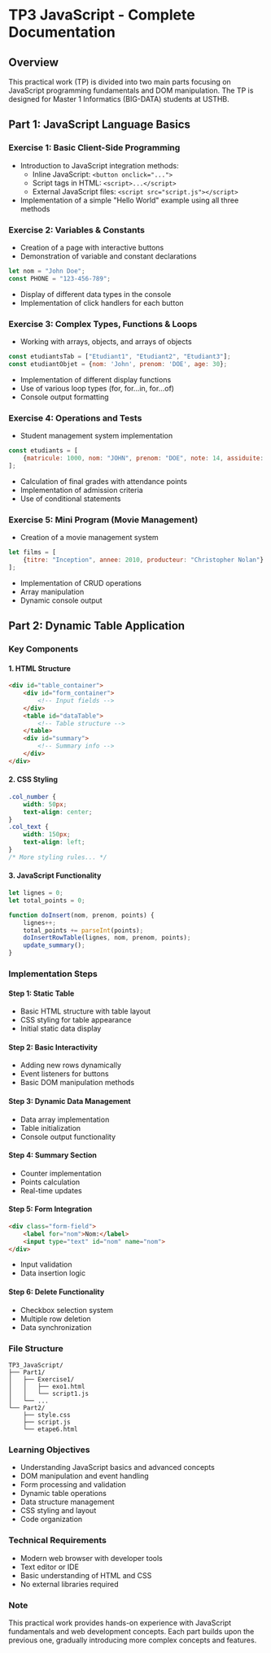 # TP3 JavaScript - Complete Documentation

## Overview
This practical work (TP) is divided into two main parts focusing on JavaScript programming fundamentals and DOM manipulation. The TP is designed for Master 1 Informatics (BIG-DATA) students at USTHB.

## Part 1: JavaScript Language Basics

### Exercise 1: Basic Client-Side Programming
- Introduction to JavaScript integration methods:
  - Inline JavaScript: `<button onclick="...">`
  - Script tags in HTML: `<script>...</script>`
  - External JavaScript files: `<script src="script.js"></script>`
- Implementation of a simple "Hello World" example using all three methods

### Exercise 2: Variables & Constants
- Creation of a page with interactive buttons
- Demonstration of variable and constant declarations
```javascript
let nom = "John Doe";
const PHONE = "123-456-789";
```
- Display of different data types in the console
- Implementation of click handlers for each button

### Exercise 3: Complex Types, Functions & Loops
- Working with arrays, objects, and arrays of objects
```javascript
const etudiantsTab = ["Etudiant1", "Etudiant2", "Etudiant3"];
const etudiantObjet = {nom: 'John', prenom: 'DOE', age: 30};
```
- Implementation of different display functions
- Use of various loop types (for, for...in, for...of)
- Console output formatting

### Exercise 4: Operations and Tests
- Student management system implementation
```javascript
const etudiants = [
    {matricule: 1000, nom: "JOHN", prenom: "DOE", note: 14, assiduite: 5}
];
```
- Calculation of final grades with attendance points
- Implementation of admission criteria
- Use of conditional statements

### Exercise 5: Mini Program (Movie Management)
- Creation of a movie management system
```javascript
let films = [
    {titre: "Inception", annee: 2010, producteur: "Christopher Nolan"}
];
```
- Implementation of CRUD operations
- Array manipulation
- Dynamic console output

## Part 2: Dynamic Table Application

### Key Components

#### 1. HTML Structure
```html
<div id="table_container">
    <div id="form_container">
        <!-- Input fields -->
    </div>
    <table id="dataTable">
        <!-- Table structure -->
    </table>
    <div id="summary">
        <!-- Summary info -->
    </div>
</div>
```

#### 2. CSS Styling
```css
.col_number {
    width: 50px;
    text-align: center;
}
.col_text {
    width: 150px;
    text-align: left;
}
/* More styling rules... */
```

#### 3. JavaScript Functionality
```javascript
let lignes = 0;
let total_points = 0;

function doInsert(nom, prenom, points) {
    lignes++;
    total_points += parseInt(points);
    doInsertRowTable(lignes, nom, prenom, points);
    update_summary();
}
```

### Implementation Steps

#### Step 1: Static Table
- Basic HTML structure with table layout
- CSS styling for table appearance
- Initial static data display

#### Step 2: Basic Interactivity
- Adding new rows dynamically
- Event listeners for buttons
- Basic DOM manipulation methods

#### Step 3: Dynamic Data Management
- Data array implementation
- Table initialization
- Console output functionality

#### Step 4: Summary Section
- Counter implementation
- Points calculation
- Real-time updates

#### Step 5: Form Integration
```html
<div class="form-field">
    <label for="nom">Nom:</label>
    <input type="text" id="nom" name="nom">
</div>
```
- Input validation
- Data insertion logic

#### Step 6: Delete Functionality
- Checkbox selection system
- Multiple row deletion
- Data synchronization

### File Structure
```
TP3_JavaScript/
├── Part1/
│   ├── Exercise1/
│   │   ├── exo1.html
│   │   └── script1.js
│   └── ...
└── Part2/
    ├── style.css
    ├── script.js
    └── etape6.html
```

### Learning Objectives
- Understanding JavaScript basics and advanced concepts
- DOM manipulation and event handling
- Form processing and validation
- Dynamic table operations
- Data structure management
- CSS styling and layout
- Code organization

### Technical Requirements
- Modern web browser with developer tools
- Text editor or IDE
- Basic understanding of HTML and CSS
- No external libraries required

### Note
This practical work provides hands-on experience with JavaScript fundamentals and web development concepts. Each part builds upon the previous one, gradually introducing more complex concepts and features.
